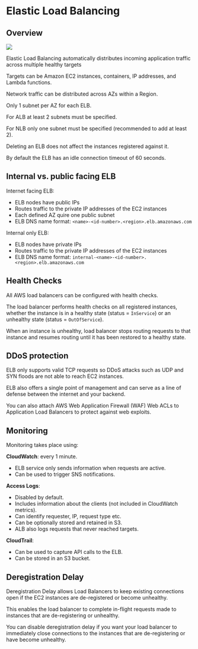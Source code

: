 # Elastic Load Balancing

## Overview

![](https://media.amazonwebservices.com/blog/2014/elb_instances_1.png)

Elastic Load Balancing automatically distributes incoming application traffic across multiple healthy targets

Targets can be Amazon EC2 instances, containers, IP addresses, and Lambda functions.

Network traffic can be distributed across AZs within a Region.

Only 1 subnet per AZ for each ELB.

For ALB at least 2 subnets must be specified.

For NLB only one subnet must be specified (recommended to add at least 2).

Deleting an ELB does not affect the instances registered against it.

By default the ELB has an idle connection timeout of 60 seconds.


## Internal vs. public facing ELB

Internet facing ELB:
- ELB nodes have public IPs
- Routes traffic to the private IP addresses of the EC2 instances
- Each defined AZ quire one public subnet
- ELB DNS name format: `<name>-<id-number>.<region>.elb.amazonaws.com`

Internal only ELB:
- ELB nodes have private IPs
- Routes traffic to the private IP addresses of the EC2 instances
- ELB DNS name format: `internal-<name>-<id-number>.<region>.elb.amazonaws.com`


## Health Checks

All AWS load balancers can be configured with health checks.

The load balancer performs health checks on all registered instances, whether the instance is in a healthy state (status = `InService`) or an unhealthy state (status = `OutOfService`).

When an instance is unhealthy, load balancer stops routing requests to that instance and resumes routing until it has been restored to a healthy state.


## DDoS protection

ELB only supports valid TCP requests so DDoS attacks such as UDP and SYN floods are not able to reach EC2 instances.

ELB also offers a single point of management and can serve as a line of defense between the internet and your backend.

You can also attach AWS Web Application Firewall (WAF) Web ACLs to Application Load Balancers to protect against web exploits.


## Monitoring

Monitoring takes place using:

**CloudWatch**: every 1 minute.
- ELB service only sends information when requests are active.
- Can be used to trigger SNS notifications.

**Access Logs**:
- Disabled by default.
- Includes information about the clients (not included in CloudWatch metrics).
- Can identify requester, IP, request type etc.
- Can be optionally stored and retained in S3.
- ALB also logs requests that never reached targets.

**CloudTrail**:
- Can be used to capture API calls to the ELB.
- Can be stored in an S3 bucket.


## Deregistration Delay

Deregistration Delay allows Load Balancers to keep existing connections open if the EC2 instances are de-registered or become unhealthy.

This enables the load balancer to complete in-flight requests made to instances that are de-registering or unhealthy.

You can disable deregistration delay if you want your load balancer to immediately close
connections to the instances that are de-registering or have become unhealthy.
